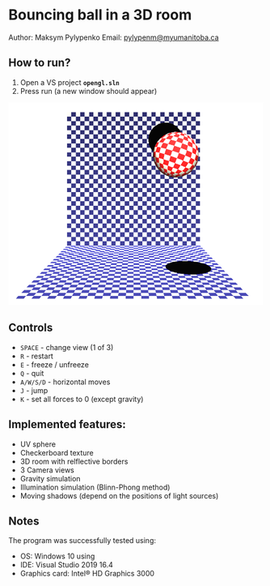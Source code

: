 # Bouncing ball in a 3D room 
Author: Maksym Pylypenko
Email: pylypenm@myumanitoba.ca

## How to run?

1. Open a VS project **`opengl.sln`**
2. Press run (a new window should appear)

[![Watch the demo](https://github.com/MaksymPylypenko/Boing-Ball-/blob/master/boing-ball.png)](https://www.youtube.com/watch?v=yWgwmrY4BJs)

## Controls

* `SPACE`	- change view (1 of 3)
* `R`		- restart
* `E`		- freeze / unfreeze
* `Q`		- quit 
* `A/W/S/D`	- horizontal moves
* `J`		- jump 
* `K`		- set all forces to 0 (except gravity) 

## Implemented features:
- UV sphere 
- Checkerboard texture 
- 3D room with relflective borders
- 3 Camera views
- Gravity simulation  
- Illumination simulation (Blinn-Phong method)
- Moving shadows (depend on the positions of light sources)

## Notes

The program was successfully tested using:
* OS: Windows 10 using 
* IDE: Visual Studio 2019 16.4
* Graphics card: Intel® HD Graphics 3000


